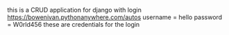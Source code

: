 this is a CRUD application for django with login 
https://bowenivan.pythonanywhere.com/autos
username = hello
password = W0rld456
these are credentials for the login
